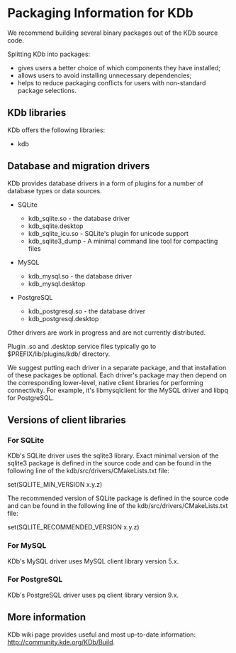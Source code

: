 # Packaging Information for KDb

We recommend building several binary packages out of the KDb source code.

Splitting KDb into packages:
 * gives users a better choice of which components they have installed;
 * allows users to avoid installing unnecessary dependencies;
 * helps to reduce packaging conflicts for users with non-standard
   package selections.


## KDb libraries

KDb offers the following libraries:
 * kdb


## Database and migration drivers

KDb provides database drivers in a form of plugins for a number
of database types or data sources.

* SQLite
  * kdb_sqlite.so - the database driver
  * kdb_sqlite.desktop
  * kdb_sqlite_icu.so - SQLite's plugin for unicode support
  * kdb_sqlite3_dump - A minimal command line tool for compacting files

* MySQL
  * kdb_mysql.so - the database driver
  * kdb_mysql.desktop

* PostgreSQL
  * kdb_postgresql.so - the database driver
  * kdb_postgresql.desktop


Other drivers are work in progress and are not currently distributed.

Plugin .so and .desktop service files typically go
to $PREFIX/lib/plugins/kdb/ directory.

We suggest putting each driver in a separate package, and that installation of
these packages be optional. Each driver's package may then depend on the
corresponding lower-level, native client libraries for performing connectivity.
For example, it's libmysqlclient for the MySQL driver and libpq for PostgreSQL.


## Versions of client libraries

### For SQLite

KDb's SQLite driver uses the sqlite3 library. Exact minimal version of the
sqlite3 package is defined in the source code and can be found in the
following line of the kdb/src/drivers/CMakeLists.txt file:

set(SQLITE_MIN_VERSION x.y.z)

The recommended version of SQLite package is defined in the source code and can
be found in the following line of the kdb/src/drivers/CMakeLists.txt file:

set(SQLITE_RECOMMENDED_VERSION x.y.z)

### For MySQL

KDb's MySQL driver uses MySQL client library version 5.x.

### For PostgreSQL

KDb's PostgreSQL driver uses pq client library version 9.x.


## More information

KDb wiki page provides useful and most up-to-date information: http://community.kde.org/KDb/Build.
